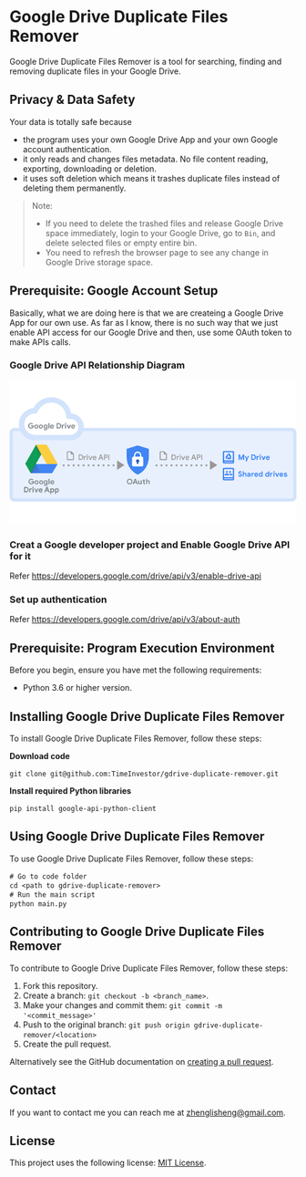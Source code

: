 # Google Drive Duplicate Files Remover
Google Drive Duplicate Files Remover is a tool for searching, finding and removing duplicate files in your Google Drive.

## Privacy & Data Safety
Your data is totally safe because
 - the program uses your own Google Drive App and your own Google account authentication. 
 - it only reads and changes files metadata. No file content reading, exporting, downloading or deletion. 
 - it uses soft deletion which means it trashes duplicate files instead of deleting them permanently.

> Note:
>  - If you need to delete the trashed files and release Google Drive space immediately, login to your Google Drive, go to `Bin`, and delete selected files or empty entire bin.
>  - You need to refresh the browser page to see any change in Google Drive storage space.

## Prerequisite: Google Account Setup
Basically, what we are doing here is that we are createing a Google Drive App for our own use.
As far as I know, there is no such way that we just enable API access for our Google Drive and then, use some OAuth token to make APIs calls.

### Google Drive API Relationship Diagram
![This diagram shows the relationship between your Google Drive app, Google Drive, and Google Drive API](resources/google_drive_api_relationship_diagram.png?raw=true "Title")

### Creat a Google developer project and Enable Google Drive API for it
Refer https://developers.google.com/drive/api/v3/enable-drive-api

### Set up authentication
Refer https://developers.google.com/drive/api/v3/about-auth

## Prerequisite: Program Execution Environment
Before you begin, ensure you have met the following requirements:
* Python 3.6 or higher version.

## Installing Google Drive Duplicate Files Remover
To install Google Drive Duplicate Files Remover, follow these steps:

**Download code**
```shell
git clone git@github.com:TimeInvestor/gdrive-duplicate-remover.git
```
**Install required Python libraries**
```shell
pip install google-api-python-client
```

## Using Google Drive Duplicate Files Remover

To use Google Drive Duplicate Files Remover, follow these steps:

```shell
# Go to code folder
cd <path to gdrive-duplicate-remover>
# Run the main script
python main.py
```

## Contributing to Google Drive Duplicate Files Remover
<!--- If your README is long or you have some specific process or steps you want contributors to follow, consider creating a separate CONTRIBUTING.md file--->
To contribute to Google Drive Duplicate Files Remover, follow these steps:

1. Fork this repository.
2. Create a branch: `git checkout -b <branch_name>`.
3. Make your changes and commit them: `git commit -m '<commit_message>'`
4. Push to the original branch: `git push origin gdrive-duplicate-remover/<location>`
5. Create the pull request.

Alternatively see the GitHub documentation on [creating a pull request](https://help.github.com/en/github/collaborating-with-issues-and-pull-requests/creating-a-pull-request).

## Contact

If you want to contact me you can reach me at zhenglisheng@gmail.com.

## License
This project uses the following license: [MIT License](LICENSE).
